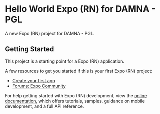 # Hello World Expo (RN) for DAMNA - PGL

A new Expo (RN) project for DAMNA - PGL.

## Getting Started

This project is a starting point for a Expo (RN) application.

A few resources to get you started if this is your first Expo (RN) project:

- [Create your first app](https://docs.expo.dev/tutorial/create-your-first-app/)
- [Forums: Expo Community](https://forums.expo.dev/)

For help getting started with Expo (RN) development, view the
[online documentation](https://docs.expo.dev/), which offers tutorials,
samples, guidance on mobile development, and a full API reference.
